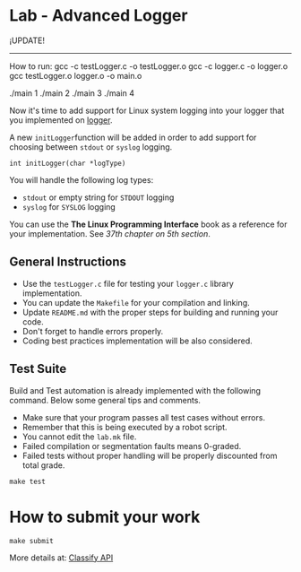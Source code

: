 Lab  - Advanced Logger
======================


¡UPDATE!
_________________________

How to run:
gcc -c testLogger.c -o testLogger.o
gcc -c logger.c -o logger.o
gcc testLogger.o logger.o -o main.o

./main 1
./main 2
./main 3
./main 4


Now it's time to add support for Linux system logging into your logger that you implemented on [logger](https://github.com/CodersSquad/ap-labs/tree/master/labs/logger).

A new `initLogger`function will be added in order to add support for choosing between `stdout` or `syslog` logging.

```
int initLogger(char *logType)
```

You will handle the following log types:
- `stdout` or empty string for `STDOUT` logging
- `syslog` for `SYSLOG` logging

You can use the **The Linux Programming Interface** book as a reference for your implementation. See *37th chapter on 5th section*.

General Instructions
--------------------
- Use the `testLogger.c` file for testing your `logger.c` library implementation.
- You can update the `Makefile` for your compilation and linking.
- Update `README.md` with the proper steps for building and running your code.
- Don't forget to handle errors properly.
- Coding best practices implementation will be also considered.

Test Suite
----------
Build and Test automation is already implemented with the following command. Below some general tips and comments.

- Make sure that your program passes all test cases without errors.
- Remember that this is being executed by a robot script.
- You cannot edit the `lab.mk` file.
- Failed compilation or segmentation faults means 0-graded.
- Failed tests without proper handling  will be properly discounted from total grade.

```
make test
```

How to submit your work
=======================
```
make submit
```
More details at: [Classify API](../../classify.md)
